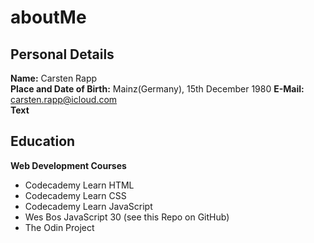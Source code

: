 # aboutMe

## Personal Details  

**Name:** Carsten Rapp  
**Place and Date of Birth:** Mainz(Germany), 15th December 1980
**E-Mail:** carsten.rapp@icloud.com  
**Text**  

## Education  

**Web Development Courses**
* Codecademy Learn HTML
* Codecademy Learn CSS  
* Codecademy Learn JavaScript
* Wes Bos JavaScript 30 (see this Repo on GitHub)
* The Odin Project      
